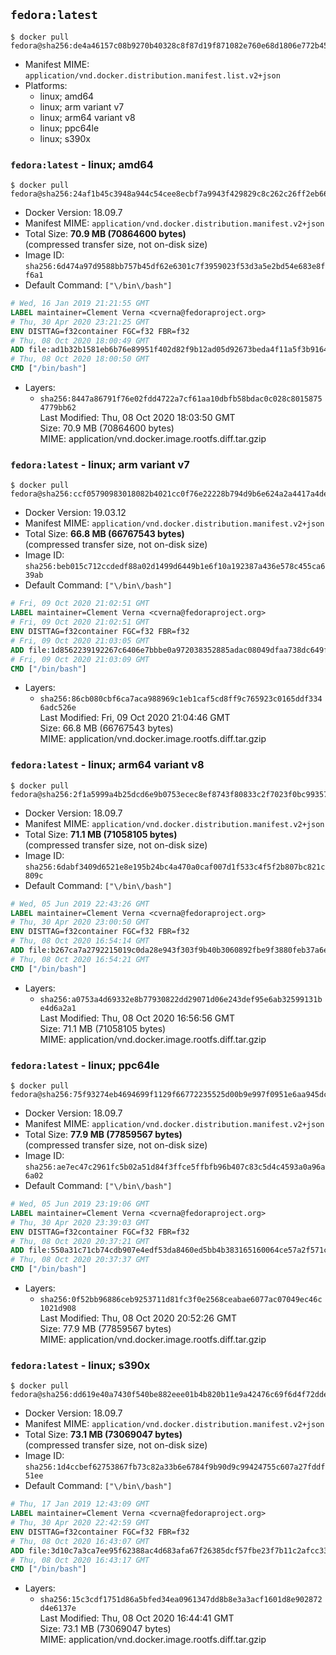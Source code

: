 ## `fedora:latest`

```console
$ docker pull fedora@sha256:de4a46157c08b9270b40328c8f87d19f871082e760e68d1806e772b45fc22c62
```

-	Manifest MIME: `application/vnd.docker.distribution.manifest.list.v2+json`
-	Platforms:
	-	linux; amd64
	-	linux; arm variant v7
	-	linux; arm64 variant v8
	-	linux; ppc64le
	-	linux; s390x

### `fedora:latest` - linux; amd64

```console
$ docker pull fedora@sha256:24af1b45c3948a944c54cee8ecbf7a9943f429829c8c262c26ff2eb66511b146
```

-	Docker Version: 18.09.7
-	Manifest MIME: `application/vnd.docker.distribution.manifest.v2+json`
-	Total Size: **70.9 MB (70864600 bytes)**  
	(compressed transfer size, not on-disk size)
-	Image ID: `sha256:6d474a97d9588bb757b45df62e6301c7f3959023f53d3a5e2bd54e683e8ff6a1`
-	Default Command: `["\/bin\/bash"]`

```dockerfile
# Wed, 16 Jan 2019 21:21:55 GMT
LABEL maintainer=Clement Verna <cverna@fedoraproject.org>
# Thu, 30 Apr 2020 23:21:25 GMT
ENV DISTTAG=f32container FGC=f32 FBR=f32
# Thu, 08 Oct 2020 18:00:49 GMT
ADD file:ad1b32b1581eb6b76e89951f402d82f9b12ad05d92673beda4f11a5f3b9164c8 in / 
# Thu, 08 Oct 2020 18:00:50 GMT
CMD ["/bin/bash"]
```

-	Layers:
	-	`sha256:8447a86791f76e02fdd4722a7cf61aa10dbfb58bdac0c028c80158754779bb62`  
		Last Modified: Thu, 08 Oct 2020 18:03:50 GMT  
		Size: 70.9 MB (70864600 bytes)  
		MIME: application/vnd.docker.image.rootfs.diff.tar.gzip

### `fedora:latest` - linux; arm variant v7

```console
$ docker pull fedora@sha256:ccf05790983018082b4021cc0f76e22228b794d9b6e624a2a4417a4de4c1fc07
```

-	Docker Version: 19.03.12
-	Manifest MIME: `application/vnd.docker.distribution.manifest.v2+json`
-	Total Size: **66.8 MB (66767543 bytes)**  
	(compressed transfer size, not on-disk size)
-	Image ID: `sha256:beb015c712ccdedf88a02d1499d6449b1e6f10a192387a436e578c455ca639ab`
-	Default Command: `["\/bin\/bash"]`

```dockerfile
# Fri, 09 Oct 2020 21:02:51 GMT
LABEL maintainer=Clement Verna <cverna@fedoraproject.org>
# Fri, 09 Oct 2020 21:02:51 GMT
ENV DISTTAG=f32container FGC=f32 FBR=f32
# Fri, 09 Oct 2020 21:03:05 GMT
ADD file:1d8562239192267c6406e7bbbe0a972038352885adac08049dfaa738dc649f8d in / 
# Fri, 09 Oct 2020 21:03:09 GMT
CMD ["/bin/bash"]
```

-	Layers:
	-	`sha256:86cb080cbf6ca7aca988969c1eb1caf5cd8ff9c765923c0165ddf3346adc526e`  
		Last Modified: Fri, 09 Oct 2020 21:04:46 GMT  
		Size: 66.8 MB (66767543 bytes)  
		MIME: application/vnd.docker.image.rootfs.diff.tar.gzip

### `fedora:latest` - linux; arm64 variant v8

```console
$ docker pull fedora@sha256:2f1a5999a4b25dcd6e9b0753ecec8ef8743f80833c2f7023f0bc99357fb90b91
```

-	Docker Version: 18.09.7
-	Manifest MIME: `application/vnd.docker.distribution.manifest.v2+json`
-	Total Size: **71.1 MB (71058105 bytes)**  
	(compressed transfer size, not on-disk size)
-	Image ID: `sha256:6dabf3409d6521e8e195b24bc4a470a0caf007d1f533c4f5f2b807bc821c809c`
-	Default Command: `["\/bin\/bash"]`

```dockerfile
# Wed, 05 Jun 2019 22:43:26 GMT
LABEL maintainer=Clement Verna <cverna@fedoraproject.org>
# Thu, 30 Apr 2020 23:00:50 GMT
ENV DISTTAG=f32container FGC=f32 FBR=f32
# Thu, 08 Oct 2020 16:54:14 GMT
ADD file:b267ca7a2792215019c0da28e943f303f9b40b3060892fbe9f3880feb37a6eb4 in / 
# Thu, 08 Oct 2020 16:54:21 GMT
CMD ["/bin/bash"]
```

-	Layers:
	-	`sha256:a0753a4d69332e8b77930822dd29071d06e243def95e6ab32599131be4d6a2a1`  
		Last Modified: Thu, 08 Oct 2020 16:56:56 GMT  
		Size: 71.1 MB (71058105 bytes)  
		MIME: application/vnd.docker.image.rootfs.diff.tar.gzip

### `fedora:latest` - linux; ppc64le

```console
$ docker pull fedora@sha256:75f93274eb4694699f1129f66772235525d00b9e997f0951e6aa945dc15067ad
```

-	Docker Version: 18.09.7
-	Manifest MIME: `application/vnd.docker.distribution.manifest.v2+json`
-	Total Size: **77.9 MB (77859567 bytes)**  
	(compressed transfer size, not on-disk size)
-	Image ID: `sha256:ae7ec47c2961fc5b02a51d84f3ffce5ffbfb96b407c83c5d4c4593a0a96a6a02`
-	Default Command: `["\/bin\/bash"]`

```dockerfile
# Wed, 05 Jun 2019 23:19:06 GMT
LABEL maintainer=Clement Verna <cverna@fedoraproject.org>
# Thu, 30 Apr 2020 23:39:03 GMT
ENV DISTTAG=f32container FGC=f32 FBR=f32
# Thu, 08 Oct 2020 20:37:21 GMT
ADD file:550a31c71cb74cdb907e4edf53da8460ed5bb4b383165160064ce57a2f571ced in / 
# Thu, 08 Oct 2020 20:37:37 GMT
CMD ["/bin/bash"]
```

-	Layers:
	-	`sha256:0f52bb96886ceb9253711d81fc3f0e2568ceabae6077ac07049ec46c1021d908`  
		Last Modified: Thu, 08 Oct 2020 20:52:26 GMT  
		Size: 77.9 MB (77859567 bytes)  
		MIME: application/vnd.docker.image.rootfs.diff.tar.gzip

### `fedora:latest` - linux; s390x

```console
$ docker pull fedora@sha256:dd619e40a7430f540be882eee01b4b820b11e9a42476c69f6d4f72ddeaa50850
```

-	Docker Version: 18.09.7
-	Manifest MIME: `application/vnd.docker.distribution.manifest.v2+json`
-	Total Size: **73.1 MB (73069047 bytes)**  
	(compressed transfer size, not on-disk size)
-	Image ID: `sha256:1d4ccbef62753867fb73c82a33b6e6784f9b90d9c99424755c607a27fddf51ee`
-	Default Command: `["\/bin\/bash"]`

```dockerfile
# Thu, 17 Jan 2019 12:43:09 GMT
LABEL maintainer=Clement Verna <cverna@fedoraproject.org>
# Thu, 30 Apr 2020 22:42:59 GMT
ENV DISTTAG=f32container FGC=f32 FBR=f32
# Thu, 08 Oct 2020 16:43:07 GMT
ADD file:3d10c7a3ca7ee95f62388ac4d683afa67f26385dcf57fbe23f7b11c2afcc33a0 in / 
# Thu, 08 Oct 2020 16:43:17 GMT
CMD ["/bin/bash"]
```

-	Layers:
	-	`sha256:15c3cdf1751d86a5bfed34ea0961347dd8b8e3a3acf1601d8e902872d4e6137e`  
		Last Modified: Thu, 08 Oct 2020 16:44:41 GMT  
		Size: 73.1 MB (73069047 bytes)  
		MIME: application/vnd.docker.image.rootfs.diff.tar.gzip
